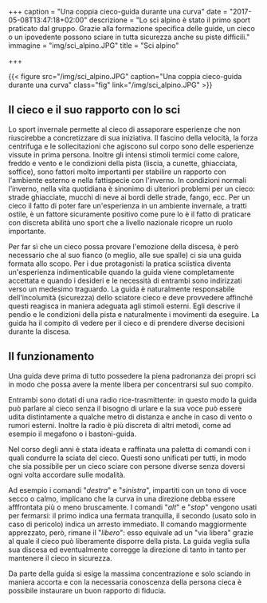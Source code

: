 +++
caption = "Una coppia cieco-guida durante una curva"
date = "2017-05-08T13:47:18+02:00"
descrizione = "Lo sci alpino è stato il primo sport praticato dal gruppo. Grazie alla formazione specifica delle guide, un cieco o un ipovedente possono sciare in tutta sicurezza anche su piste difficili."
immagine = "img/sci_alpino.JPG"
title = "Sci alpino"

+++

{{< figure src="/img/sci_alpino.JPG" caption="Una coppia cieco-guida durante una curva" class="fig" link="/img/sci_alpino.JPG" >}}

Il cieco e il suo rapporto con lo sci
---------------------------------------

Lo sport invernale permette al cieco di assaporare esperienze che non riuscirebbe a concretizzare di sua iniziativa. Il fascino della velocità, la forza centrifuga e le sollecitazioni che agiscono sul corpo sono delle esperienze vissute in prima persona. Inoltre gli intensi stimoli termici come calore, freddo e vento e le condizioni della pista (liscia, a cunette, ghiacciata, soffice), sono fattori molto importanti per stabilire un rapporto con l'ambiente esterno e nella fattispecie con l'inverno. In condizioni normali l'inverno, nella vita quotidiana è sinonimo di ulteriori problemi per un cieco: strade ghiacciate, mucchi di neve ai bordi delle strade, fango, ecc. Per un cieco il fatto di poter fare un'esperienza in un ambiente invernale, a tratti ostile, è un fattore sicuramente positivo come pure lo è il fatto di praticare con discreta abilità uno sport che a livello nazionale ricopre un ruolo importante.

Per far sì che un cieco possa provare l'emozione della discesa, è però necessario che al suo fianco (o meglio, alle sue spalle) ci sia una guida formata allo scopo.
Per i due protagonisti la pratica sciistica diventa un'esperienza indimenticabile quando la guida viene completamente accettata e quando i desideri e le necessità di entrambi sono indirizzati verso un medesimo traguardo. La guida è naturalmente responsabile dell'incolumità (sicurezza) dello sciatore cieco e deve provvedere affinché questi reagisca in maniera adeguata agli stimoli esterni. Egli descrive il pendio e le condizioni della pista e naturalmente i movimenti da eseguire. La guida ha il compito di vedere per il cieco e di prendere diverse decisioni durante la discesa.


Il funzionamento
-----------------

Una guida deve prima di tutto possedere la piena padronanza dei propri sci in modo che possa avere la mente libera per concentrarsi sul suo compito. 

Entrambi sono dotati di una radio rice-trasmittente: in questo modo la guida può parlare al cieco senza il bisogno di urlare e la sua voce può essere udita distintamente a qualche metro di distanza e anche in caso di vento o rumori esterni. 
Inoltre la radio è più discreta di altri metodi, come ad esempio il megafono o i bastoni-guida.

Nel corso degli anni è stata ideata e raffinata una paletta di comandi con i quali condurre la sciata del cieco. Questi sono unificati per tutti, in modo che sia possibile per un cieco sciare con persone diverse senza doversi ogni volta accordare sulle modalità.

Ad esempio i comandi "*destra*" e "*sinistra*", impartiti con un tono di voce secco o calmo, implicano che la curva in una direzione debba essere afffrontata più o meno bruscamente. I comandi "*alt*" e "*stop*" vengono usati per fermarsi: il primo indica una fermata tranquilla, il secondo (usato solo in caso di pericolo) indica un arresto immediato.
Il comando maggiormente apprezzato, però, rimane il "*libero*": esso equivale ad un "via libera" grazie al quale il cieco può liberamente disporre della pista. La guida veglia sulla sua discesa ed eventualmente corregge la direzione di tanto in tanto per mantenere il cieco in sicurezza.

Da parte della guida si esige la massima concentrazione e solo sciando in maniera accorta e con la necessaria conoscenza della persona cieca è possibile instaurare un buon rapporto di fiducia.

